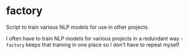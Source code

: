 # factory

Script to train various NLP models for use in other projects

I often have to train NLP models for various projects in a redundant way - `factory` keeps that training in one place so I don't have to repeat myself